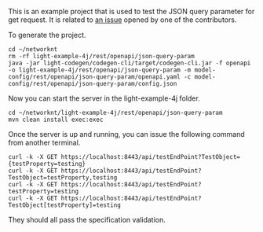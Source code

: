 This is an example project that is used to test the JSON query parameter for get request. It is related to [an issue](https://github.com/networknt/light-rest-4j/issues/67) opened by one of the contributors. 

To generate the project. 

```
cd ~/networknt
rm -rf light-example-4j/rest/openapi/json-query-param
java -jar light-codegen/codegen-cli/target/codegen-cli.jar -f openapi -o light-example-4j/rest/openapi/json-query-param -m model-config/rest/openapi/json-query-param/openapi.yaml -c model-config/rest/openapi/json-query-param/config.json
```

Now you can start the server in the light-example-4j folder.

```
cd ~/networknt/light-example-4j/rest/openapi/json-query-param
mvn clean install exec:exec
```

Once the server is up and running, you can issue the following command from another terminal. 

```
curl -k -X GET https://localhost:8443/api/testEndPoint?TestObject={testProperty=testing}
curl -k -X GET https://localhost:8443/api/testEndPoint?TestObject=testProperty,testing
curl -k -X GET https://localhost:8443/api/testEndPoint?testProperty=testing
curl -k -X GET https://localhost:8443/api/testEndPoint?TestObject[testProperty]=testing
```

They should all pass the specification validation. 

